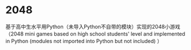 # 2048
基于高中生水平用Python（未导入Python不自带的模块）实现的2048小游戏（2048 mini games based on high school students' level and implemented in Python (modules not imported into Python but not included) ）
